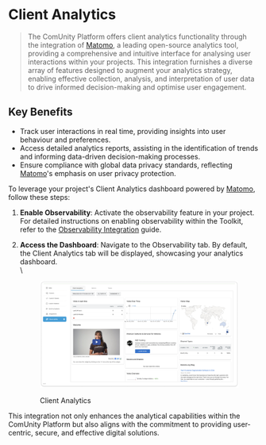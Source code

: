 # Client Analytics

> The ComUnity Platform offers client analytics functionality through the integration of [Matomo](https://matomo.org/), a leading open-source analytics tool, providing a comprehensive and intuitive interface for analysing user interactions within your projects. This integration furnishes a diverse array of features designed to augment your analytics strategy, enabling effective collection, analysis, and interpretation of user data to drive informed decision-making and optimise user engagement.

## **Key Benefits**

* Track user interactions in real time, providing insights into user behaviour and preferences.
* Access detailed analytics reports, assisting in the identification of trends and informing data-driven decision-making processes.
* Ensure compliance with global data privacy standards, reflecting  [Matomo](https://matomo.org/)'s emphasis on user privacy protection.

To leverage your project's Client Analytics dashboard powered by [Matomo](https://matomo.org/), follow these steps:

1. **Enable Observability**: Activate the observability feature in your project. For detailed instructions on enabling observability within the Toolkit, refer to the [Observability Integration](./#observability-integration) guide.
2.  **Access the Dashboard**: Navigate to the Observability tab. By default, the Client Analytics tab will be displayed, showcasing your analytics dashboard.\
    \


    <figure><img src="../../.gitbook/assets/image (387).png" alt=""><figcaption><p>Client Analytics</p></figcaption></figure>

This integration not only enhances the analytical capabilities within the ComUnity Platform but also aligns with the commitment to providing user-centric, secure, and effective digital solutions.

